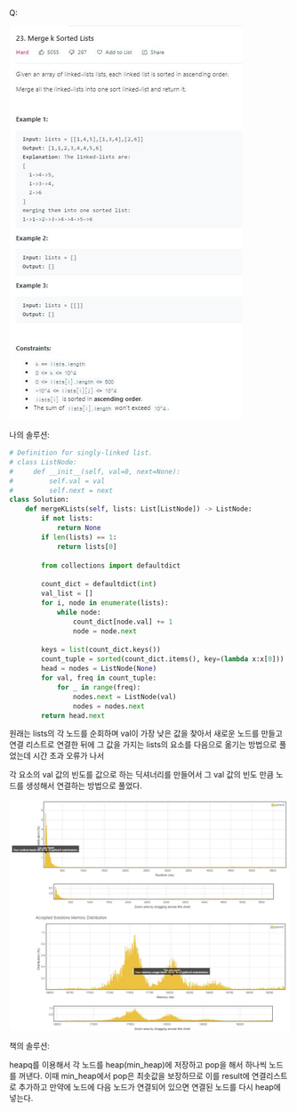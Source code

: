 Q:

![](./Figure/23(1).JPG)



나의 솔루션:

```python 
# Definition for singly-linked list.
# class ListNode:
#     def __init__(self, val=0, next=None):
#         self.val = val
#         self.next = next
class Solution:
    def mergeKLists(self, lists: List[ListNode]) -> ListNode:
        if not lists:
            return None
        if len(lists) == 1:
            return lists[0]
        
        from collections import defaultdict
        
        count_dict = defaultdict(int)
        val_list = []
        for i, node in enumerate(lists):
            while node:
                count_dict[node.val] += 1
                node = node.next
        
        keys = list(count_dict.keys())
        count_tuple = sorted(count_dict.items(), key=(lambda x:x[0]))
        head = nodes = ListNode(None)
        for val, freq in count_tuple:
            for _ in range(freq):
                nodes.next = ListNode(val)
                nodes = nodes.next
        return head.next
```

원래는 lists의 각 노드를 순회하며 val이 가장 낮은 값을 찾아서 새로운 노드를 만들고 연결 리스트로 연결한 뒤에 그 값을 가지는 lists의 요소를 다음으로 옮기는 방법으로 풀었는데 시간 초과 오류가 나서 

각 요소의 val 값의 빈도를 값으로 하는 딕셔너리를 만들어서 그 val 값의 빈도 만큼 노드를 생성해서 연결하는 방법으로 풀었다.



![](./Figure/23(2).JPG)



책의 솔루션:

heapq를 이용해서 각 노드를 heap(min_heap)에 저장하고 pop을 해서 하나씩 노드를 꺼낸다. 이때 min_heap에서 pop은 최솟값을 보장하므로 이를 result에 연결리스트로 추가하고 만약에 노드에 다음 노드가 연결되어 있으면 연결된 노드를 다시 heap에 넣는다. 

